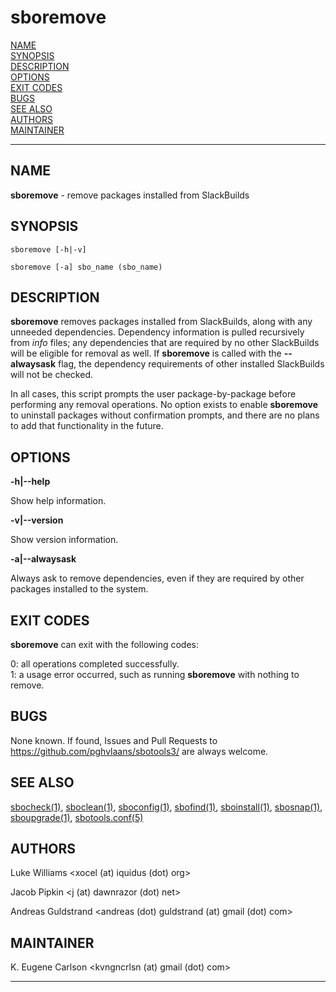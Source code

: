 # sboremove

[NAME](#name)\
[SYNOPSIS](#synopsis)\
[DESCRIPTION](#description)\
[OPTIONS](#options)\
[EXIT CODES](#exit-codes)\
[BUGS](#bugs)\
[SEE ALSO](#see-also)\
[AUTHORS](#authors)\
[MAINTAINER](#maintainer)

------------------------------------------------------------------------

## NAME

**sboremove** - remove packages installed from SlackBuilds

## SYNOPSIS

    sboremove [-h|-v]

    sboremove [-a] sbo_name (sbo_name)

## DESCRIPTION

**sboremove** removes packages installed from SlackBuilds, along with
any unneeded dependencies. Dependency information is pulled recursively
from *info* files; any dependencies that are required by no other
SlackBuilds will be eligible for removal as well. If **sboremove** is
called with the **\--alwaysask** flag, the dependency requirements of
other installed SlackBuilds will not be checked.

In all cases, this script prompts the user package-by-package before
performing any removal operations. No option exists to enable
**sboremove** to uninstall packages without confirmation prompts, and
there are no plans to add that functionality in the future.

## OPTIONS

**-h\|\--help**

Show help information.

**-v\|\--version**

Show version information.

**-a\|\--alwaysask**

Always ask to remove dependencies, even if they are required by other
packages installed to the system.

## EXIT CODES

**sboremove** can exit with the following codes:

0: all operations completed successfully.\
1: a usage error occurred, such as running **sboremove** with nothing to
remove.

## BUGS

None known. If found, Issues and Pull Requests to
<https://github.com/pghvlaans/sbotools3/> are always welcome.

## SEE ALSO

[sbocheck(1)](sbocheck.1.md), [sboclean(1)](sboclean.1.md), [sboconfig(1)](sboconfig.1.md), [sbofind(1)](sbofind.1.md), [sboinstall(1)](sboinstall.1.md),
[sbosnap(1)](sbosnap.1.md), [sboupgrade(1)](sboupgrade.1.md), [sbotools.conf(5)](sbotools.conf.5.md)

## AUTHORS

Luke Williams \<xocel (at) iquidus (dot) org\>

Jacob Pipkin \<j (at) dawnrazor (dot) net\>

Andreas Guldstrand \<andreas (dot) guldstrand (at) gmail (dot) com\>

## MAINTAINER

K. Eugene Carlson \<kvngncrlsn (at) gmail (dot) com\>

------------------------------------------------------------------------
